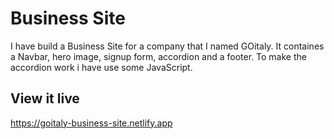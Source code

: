 # Business Site

I have build a Business Site for a company that I named GOitaly. It containes a Navbar, hero image, signup form, accordion and a footer. To make the accordion work i have use some JavaScript.

## View it live
https://goitaly-business-site.netlify.app 

